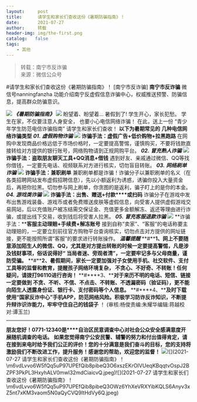 ```yaml
---
layout:     post
title:      请学生和家长们查收这份《暑期防骗指南》！
date:       2021-07-27
author:     转载
header-img: img/the-first.png
catalog:   false
tags:
    - 其他
---
```


<blockquote><p>转载：南宁市反诈骗<br>
来源：微信公众号</p></blockquote>

#请学生和家长们查收这份《暑期防骗指南》！
[南宁市反诈骗]
**南宁市反诈骗**
微信号nanningfanzha
功能介绍南宁反虚假信息诈骗中心，权威推送预警、防骗信息，提高群众防骗意识。

![]({{site.baseurl}}/postimg/P9ficrEVSdibaLmHiaibPNmSAfku7xGlvNt9rib2TWro84gcysZZiaF2xmZ1yUV5A3AKAEMj32FdibO2SiaXWaSOeYIeUQ.gif)
**_《暑期防骗指南》_**
![]({{site.baseurl}}/postimg/m6vdLvvo6W4fLmkhr1BmjzjEl5jWqAJ8nRwWFbU65FGEBn0GbM0eUIHiaTRx6Khvf8RbGMWkHdlkYbE5vk6XGNw.gif)
盼望着、盼望着…
暑假到了!
学生开心，家长犯愁。
学生在家，不仅要注意人身安全，
也要小心电信网络诈骗！
在此，送上一份
“青少年学生防范电信诈骗指南”
请学生和家长们查收！
**以下为暑期常见的**
**几种电信网络诈骗类型**
**_01._**
**_虚假购物诈骗_**
![]({{site.baseurl}}/postimg/m6vdLvvo6W4fLmkhr1BmjzjEl5jWqAJ8n1RHQZE2kT8O6zKnC8MNwaKLkLpDqzKkcbyOHFxUTg9ne07wZ2KzwA.jpeg)
**诈骗手法：虚假广告+低价购物+拉黑跑路**
在网购中发现商品价格远低于市场价格时，一定要提高警惕，谨慎购买，不要将钱款直接转给对方提供的银行账号，网络购物请到正规网购平台。
**_02._**
**_冒充熟人诈骗_**
![]({{site.baseurl}}/postimg/m6vdLvvo6W4fLmkhr1BmjzjEl5jWqAJ8fuexpXTGZlpJvqXZcGMQSDj11Eo4KAMWtoJvY3k0grJtYB0RfEicJWw.jpeg)
**诈骗手法：盗取朋友聊天工具+QQ消息+借钱**
遇到好友、亲戚通过微信、QQ等找你借钱，一定要先电话、视频联系对方进行核实，切勿盲目转账。
**_03._**
**_网络刷单诈骗_**
![]({{site.baseurl}}/postimg/m6vdLvvo6W4fLmkhr1BmjzjEl5jWqAJ8eA3CCCsD8HPpH1iblT8wkozUSkaTic6Lt8F2fI0L5k3wyHMBXXnuyYIQ.jpeg)
**诈骗手法：兼职刷单**
兼职刷单都是诈骗！诈骗分子以兼职刷单的名义（在各类招聘网站发布虚假招聘信息），先以小额返利为诱惑，诱骗你投入大量资金后，再把你拉黑。切勿参与网上刷单，你贪图的是返利，骗子盯上的是你的本金。
**_04._**
**_游戏类诈骗_**
![]({{site.baseurl}}/postimg/m6vdLvvo6W4fLmkhr1BmjzjEl5jWqAJ8icokobf69mr7VibS2SoERxCEBBO3NyHEMveOiaHumehmI6K6DGITkpS1w.jpeg)
**诈骗手法：出售、赠送+付款****或扫码**
诈骗分子在游戏中发布出售游戏装备、游戏币或者免费赠送皮肤等虚假信息，向受害人提供虚假游戏交易网站，后以充值账户被冻结需交保证金、充值更多金额解冻、返还等理由进行诈骗，或提出线下交易，收到钱后将受害人拉黑。
**_05._**
**_冒充客服退款诈骗_**
![]({{site.baseurl}}/postimg/m6vdLvvo6W4fLmkhr1BmjzjEl5jWqAJ8Tcm0WHZVGRib7hQlgMh6CeFJB87raN0XwRhhTefPOeg19uwL6dN7A8w.jpeg)
**诈骗手法：****客服主动理赔+手续费+解冻账号**
接到自称“卖家”、“客服”的电话称要主动理赔的，一定要立刻前往官方购物平台查询核实，切勿点击对方提供的网址链接，更不能按照所谓“客服”的要求进行转账操作。
_**温馨提醒**_
**#****1、网上不要随意添加陌生人的微信、QQ，尤其是对方提出转账的时候一定要提高警惕，凡是涉及钱财事项，俗话说得好“
当局者迷、旁观者清”，一定要牢记多与父母商量，谨防受骗。**
**#****2、暑假期间，家长一定要加强对子女使用手机、社交软件、支付工具等的监督和教育，提醒孩子网络环境复杂，
不贪心、不好奇、不转账！任何疑问，请拨打96110进行咨询！**
**#****3、****对于来历不明的电话、短信、链接一定要做到
不贪、不听、不信、不点击、不转账、不透漏密码（验证码），更不能向陌生人透露身份证、银行卡、支付密码等个人信息。**
**#****4、****及时下载使用“国家反诈中心”手机APP，防范网络风险。积极学习防诈反诈知识，不断提升辩诈识诈能力，牢牢守住自己的钱袋子**
！
(审核:杨俊责编:朱耀华编辑:蒋越校对:谭玉兰)
***
**朋友您好！0771-12340是****自治区民意调查中心对社会公众安全感满意度开展随机调查的电话。**
**如果您觉得南宁公安民警、辅警的努力和付出值得肯定，请在接到来电时给予我们公正的评价！您的十分满意是我们奋斗的目标，您的支持将激励我们不断改进工作，提升服务！感谢您的帮助，欢迎您的监督！**
![]({{site.baseurl}}/postimg/m6vdLvvo6W5fQq5uP97UPEfQib8pibeQ3OIeVDxD23H3A2hshm9VPKwY5lU5bLvcdcrPes5XplD3ibsbDFZwyKDqA.jpeg)![](2021-07-27
请学生和家长们查收这份《暑期防骗指南》！\\m6vdLvvo6W5fQq5uP97UPEfQib8pibeQ3O6xszEKrOIVUeqKBqqtvOspJ2BZPF3PkPL3HxyhALV0mwl32mdCiaicvQ.jpeg)![](2021-07-27
请学生和家长们查收这份《暑期防骗指南》！\\m6vdLvvo6W5fQq5uP97UPEfQib8pibeQ3OWz6YhXeVRXYibKQLS6Anyv3xZ5nt7xKM3vaom5N0aQyCVQ9ltHdVy6Q.jpeg)
